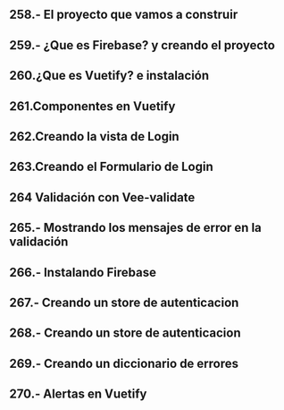 ## 258.- El proyecto que vamos a construir
## 259.- ¿Que es Firebase? y creando el proyecto

## 260.¿Que es Vuetify? e instalación
## 261.Componentes en Vuetify
## 262.Creando la vista de Login
## 263.Creando el Formulario de Login
## 264 Validación con Vee-validate
## 265.- Mostrando los mensajes de error en la validación

## 266.- Instalando Firebase
## 267.- Creando un store de autenticacion
## 268.- Creando un store de autenticacion
## 269.- Creando un diccionario de errores
## 270.- Alertas en Vuetify